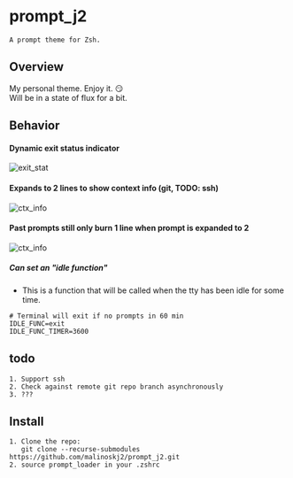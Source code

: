 # prompt_j2
```
A prompt theme for Zsh.
```
## Overview
My personal theme. Enjoy it. :smirk:<br />
Will be in a state of flux for a bit.

## Behavior

#### Dynamic exit status indicator
![exit_stat](https://media.giphy.com/media/4a7DAeH2kf7WyLNbqT/giphy.gif)
#### Expands to 2 lines to show context info (git, TODO: ssh)
![ctx_info](https://media.giphy.com/media/uTBjOYYzWe4oGn5hYN/giphy.gif)
#### Past prompts still only burn 1 line when prompt is expanded to 2
![ctx_info](https://media.giphy.com/media/BpDg5nTFouC7He0Dit/giphy.gif)

##### Can set an "idle function"
- This is a function that will be called when the tty has been idle for some time.
```
# Terminal will exit if no prompts in 60 min
IDLE_FUNC=exit  
IDLE_FUNC_TIMER=3600 
```
## todo
```
1. Support ssh
2. Check against remote git repo branch asynchronously
3. ???
```
## Install
```
1. Clone the repo: 
   git clone --recurse-submodules https://github.com/malinoskj2/prompt_j2.git
2. source prompt_loader in your .zshrc
```

